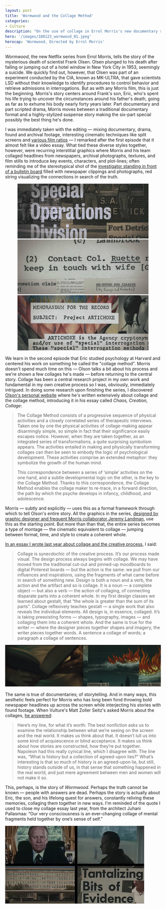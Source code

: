 ```yaml
---
layout: post
title: 'Wormwood and the Collage Method'
categories:
- Culture
description: "On the use of collage in Errol Morris's new documentary series"
hero: '/images/180123_wormwood_01.jpeg'
herocap: 'Wormwood, Directed by Errol Morris'
---
```


_Wormwood_, the new Netflix series from Errol Morris, tells the story of the mysterious death of scientist Frank Olsen. Olsen plunged to his death after falling or jumping out of a hotel window in New York City in 1953, seemingly a suicide. We quickly find out, however, that Olsen was part of an experiment conducted by the CIA, known as MK-ULTRA, that gave scientists LSD without their knowledge to identify procedures to control behavior and retrieve admissions in interrogations. But as with any Morris film, this is just the beginning. Morris's story centers around Frank's son, Eric, who's spent his life trying to uncover the circumstances around his father's death, going as far as to exhume his body nearly forty years later. Part documentary and part scripted drama, Morris moves between a traditional documentary format and a highly-stylized suspense story making the six-part special possibly the best thing he's done.

I was immediately taken with the editing — mixing documentary, drama, found and archival footage, interesting cinematic techniques like split screens and [various film ratios](http://bits.ashleyblewer.com/blog/2017/12/28/errol-morris-wormwood-aspect-ratios/) — I remarked after the first episode that it almost felt like a video essay. What tied these diverse styles together, however, were recurring interstitial graphics where Morris and his team collaged headlines from newspapers, archival photographs, textures, and film stills to introduce key events, characters, and plot-lines; often reminding me of the stereotypical shot of the [investigator standing in front of a bulletin board](https://imgur.com/AAd3CH7) filled with newspaper clippings and photographs, red string visualizing the connections in search of the truth.

<figure>
            <img src="/images/180123_wormwood_02.jpeg">
            <img src="/images/180123_wormwood_03.jpeg">
 <img src="/images/180123_wormwood_04.jpeg">
</figure>

We learn in the second episode that Eric studied psychology at Harvard and centered his work on something he called the "collage method". Morris doesn't spend much time on this — Olson talks a bit about his process and we're shown a few collages he's made — before returning to the central story. Collage has been a central research project in my own work and fundamental in my own creative process so I was, obviously, immediately intrigued. In doing some research upon finishing the series, I discovered [Olson's personal website](http://www.frankolsonproject.org/Collage/Chaos-creation-collage/Creation-Frameset.html) where he's written extensively about collage and the collage method, introducing it in his essay called _Chaos, Creation, Collage_:

> The Collage Method consists of a progressive sequence of physical activities and a closely correlated series of therapeutic interviews. Taken one by one the physical activities of collage-making appear disarmingly simple, so simple in fact that their significance easily escapes notice. However, when they are taken together, as an integrated series of transformations, a quite surprising symbolism appears. The activities entailed in making and physically transforming collages can then be seen to embody the logic of psychological development. These activities comprise an extended metaphor: they symbolize the growth of the human mind.
>
> This correspondence between a series of ‘simple’ activities on the one hand, and a subtle developmental logic on the other, is the key to the Collage Method. Thanks to this correspondence, the Collage Method enables the collage maker to re-trace, in a forward direction, the path by which the psyche develops in infancy, childhood, and adolescence.

Morris — subtly and explicitly — uses this as a formal framework through which to tell Olson's entire story. All the graphics in the series, [designed by graphic designer and frequent Morris collaborator Jeremy Landman](https://fontbureau.typenetwork.com/news/article/titling-gothic-fb-hypnotizes-viewers-of-errol-morris-wormwood), use this as the starting point. But more than than that, the entire series becomes a type of montage — the cinematic equivalent to collage — jumping between format, time, and style to create a coherent whole.

[In an essay I wrote last year about collage and the creative process](http://jarrettfuller.com/projects/collage), I said:

> Collage is synecdochic of the creative process. It’s our process made visual. The design process always begins with collage. We may have moved from the traditional cut-out and pinned-up moodboards to digital Pinterest boards — but the action is the same: we pull from our influences and inspirations, using the fragments of what came before in search of something new. Design is both a noun and a verb, the action and the artifact and so is collage. It is a noun — a complete object — but also a verb — the action of collaging, of connecting disparate parts into a coherent whole. In my first design classes we learned about gestalt, that “the whole is greater than the sum of its parts”. Collage reflexively teaches gestalt — a single work that also reveals the individual elements. All design is, in essence, collaged. It’s is taking preexisting forms — shapes, typography, images — and collaging them into a coherent whole. And the same is true for the writer — where the designer pieces together shapes and imagery, the writer pieces together words. A sentence a collage of words; a paragraph a collage of sentences.


<img src="/images/180123_wormwood_05.png">


The same is true of documentaries; of storytelling. And in many ways, this aesthetic feels perfect for Morris who has long been fond throwing bold newspaper headlines up across the screen while interjecting his stories with found footage. When Vulture's Matt Zoller Seitz's asked Morris about the collages, [he answered](http://www.vulture.com/2017/12/errol-morris-wormwood-interview.html):

> Here’s my line, for what it’s worth: The best nonfiction asks us to examine the relationship between what we’re seeing on the screen and the real world. It makes us think about that. It doesn’t lull us into some kind of acquiescence or blind acceptance. It makes us think about how stories are constructed, how they’re put together. Napoleon had this really cynical line, which I disagree with. The line was, “What is history but a collection of agreed-upon lies?” What’s interesting is that so much of history is an agreed-upon lie, but still, history stands outside of us, in that sense that something happened in the real world, and just mere agreement between men and women will not make it so.

This, perhaps, is the story of _Wormwood_. Perhaps the truth cannot be known — people with answers are dead. Perhaps the story is actually about Eric, the son, and his lifelong quest for answers, constantly reliving these memories, collaging them together in new ways. I'm reminded of the quote I used to close my collage essay last year, from the architect Juhani Pallasmaa: “Our very consciousness is an ever-changing collage of mental fragments held together by one’s sense of self.”

<img src="/images/180123_wormwood_06.jpeg">
